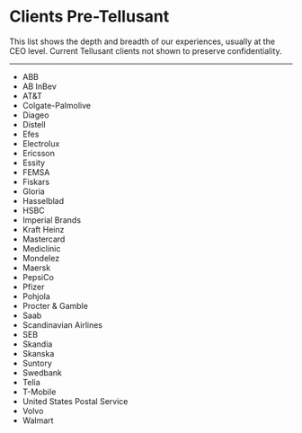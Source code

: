 # Clients Pre-Tellusant
This list shows the depth and breadth of our experiences, usually at the CEO level. Current Tellusant clients not shown to preserve confidentiality.

---
- ABB  
- AB InBev
- AT&T
- Colgate-Palmolive
- Diageo  
- Distell
- Efes
- Electrolux  
- Ericsson  
- Essity
- FEMSA
- Fiskars
- Gloria
- Hasselblad
- HSBC
- Imperial Brands
- Kraft Heinz
- Mastercard
- Mediclinic
- Mondelez
- Maersk
- PepsiCo
- Pfizer
- Pohjola
- Procter & Gamble
- Saab
- Scandinavian Airlines
- SEB
- Skandia
- Skanska
- Suntory
- Swedbank
- Telia
- T-Mobile
- United States Postal Service
- Volvo
- Walmart
